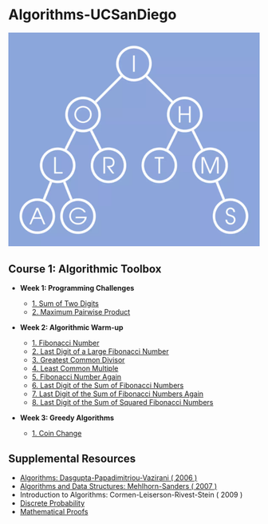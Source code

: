 # Algorithms-UCSanDiego
![](docs/algorithms.png)

## Course 1: Algorithmic Toolbox
* **Week 1: Programming Challenges**
  * [1. Sum of Two Digits](course1/week1/1_sum_of_two_digits)
  * [2. Maximum Pairwise Product](course1/week1/2_max_pairwise_product)
  
* **Week 2: Algorithmic Warm-up**
  * [1. Fibonacci Number](course1/week2/1_fibonacci_number)
  * [2. Last Digit of a Large Fibonacci Number](course1/week2/2_last_digit_of_fibonacci_number)
  * [3. Greatest Common Divisor](course1/week2/3_greatest_common_divisor)
  * [4. Least Common Multiple](course1/week2/4_least_common_multiple)
  * [5. Fibonacci Number Again](course1/week2/5_fibonacci_number_again)
  * [6. Last Digit of the Sum of Fibonacci Numbers](course1/week2/6_last_digit_of_the_sum_of_fibonacci_numbers)
  * [7. Last Digit of the Sum of Fibonacci Numbers Again](course1/week2/7_last_digit_of_the_sum_of_fibonacci_numbers_again)
  * [8. Last Digit of the Sum of Squared Fibonacci Numbers](course1/week2/8_last_digit_of_the_sum_of_squares_of_fibonacci_numbers)
* **Week 3: Greedy Algorithms**
  * [1. Coin Change](course1/week3/1_coin_change)
  
## Supplemental Resources
  * [Algorithms: Dasgupta-Papadimitriou-Vazirani ( 2006 )](docs/Dasgupta-Papadimitriou-Vazirani.pdf )
  * [Algorithms and Data Structures: Mehlhorn-Sanders ( 2007 )](docs/Mehlhorn-Sanders-Toolbox.pdf )
  * Introduction to Algorithms: Cormen-Leiserson-Rivest-Stein ( 2009 )
  * [Discrete Probability]( https://en.wikibooks.org/wiki/High_School_Mathematics_Extensions/Discrete_Probability )
  * [Mathematical Proofs]( https://en.wikibooks.org/wiki/High_School_Mathematics_Extensions/Mathematical_Proofs )
  